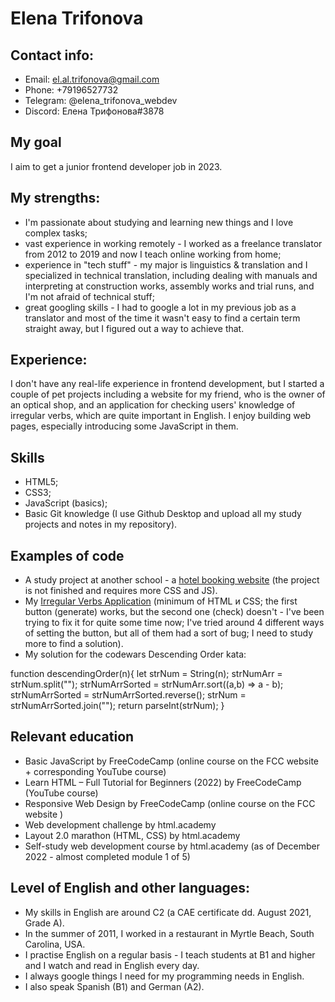 # Elena Trifonova

## Contact info:
- Email: el.al.trifonova@gmail.com
- Phone: +79196527732
- Telegram: @elena_trifonova_webdev
- Discord: Елена Трифонова#3878

## My goal
I aim to get a junior frontend developer job in 2023.

## My strengths:
- I'm passionate about studying and learning new things and I love complex tasks;
- vast experience in working remotely - I worked as a freelance translator from 2012 to 2019 and now I teach online working from home;
- experience in "tech stuff" - my major is linguistics & translation and I specialized in technical translation, including dealing with manuals and interpreting at construction works, assembly works and trial runs, and I'm not afraid of technical stuff;
- great googling skills - I had to google a lot in my previous job as a translator and most of the time it wasn't easy to find a certain term straight away, but I figured out a way to achieve that.

## Experience:
I don't have any real-life experience in frontend development, but I started a couple of pet projects including a website for my friend, who is the owner of an optical shop, and an application for checking users' knowledge of irregular verbs, which are quite important in English. I enjoy building web pages, especially introducing some JavaScript in them.

## Skills
- HTML5;
- CSS3;
- JavaScript (basics);
- Basic Git knowledge (I use Github Desktop and upload all my study projects and notes in my repository).

## Examples of code
- A study project at another school - a [hotel booking website](https://github.com/etrifonova/sedona-htmlacademy) (the project is not finished and requires more CSS and JS).
- My [Irregular Verbs Application](https://github.com/etrifonova/Pet-Project---Irregular-Verbs-App) (minimum of HTML и CSS; the first button (generate) works, but the second one (check) doesn't - I've been trying to fix it for quite some time now; I've tried around 4 different ways of setting the button, but all of them had a sort of bug; I need to study more to find a solution).
- My solution for the codewars Descending Order kata:

function descendingOrder(n){
  let strNum = String(n);
      strNumArr = strNum.split("");
      strNumArrSorted = strNumArr.sort((a,b) => a - b);
      strNumArrSorted = strNumArrSorted.reverse();
      strNum = strNumArrSorted.join("");
      return parseInt(strNum);
}

## Relevant education
- Basic JavaScript by FreeCodeCamp (online course on the FCC website + corresponding YouTube course)
- Learn HTML – Full Tutorial for Beginners (2022) by FreeCodeCamp (YouTube course)
- Responsive Web Design by FreeCodeCamp (online course on the FCC website )
- Web development challenge by html.academy
- Layout 2.0 marathon (HTML, CSS) by html.academy
- Self-study web development course by html.academy (as of December 2022 - almost completed module 1 of 5)

## Level of English and other languages:
- My skills in English are around C2 (a CAE certificate dd. August 2021, Grade A).
- In the summer of 2011, I worked in a restaurant in Myrtle Beach, South Carolina, USA.
- I practise English on a regular basis - I teach students at B1 and higher and I watch and read in English every day.
- I always google things I need for my programming needs in English.
- I also speak Spanish (B1) and German (A2).
